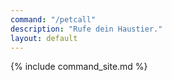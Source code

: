 ```yaml
---
command: "/petcall"
description: "Rufe dein Haustier."
layout: default
---
```

{% include command_site.md %}

